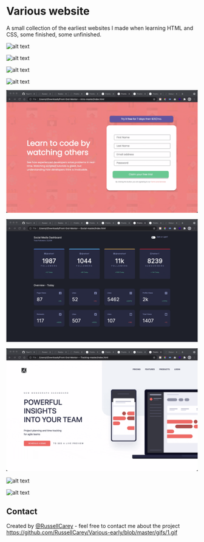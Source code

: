 # Various website
A small collection of the earliest websites I made when learning HTML and CSS, some finished, some unfinished.

![alt text](https://github.com/RussellCarey/Various-early/blob/master/gifs/1.gif)

![alt text](https://github.com/RussellCarey/Various-early/blob/master/gifs/2.gif)

![alt text](https://github.com/RussellCarey/Various-early/blob/master/gifs/3.gif)

![alt text](https://github.com/RussellCarey/Various-early/blob/master/gifs/4.gif)

![alt text](https://github.com/RussellCarey/Various-early/blob/master/gifs/5.gif)

![alt text](https://github.com/RussellCarey/Various-early/blob/master/gifs/6.gif)

![alt text](https://github.com/RussellCarey/Various-early/blob/master/gifs/7.gif)

![alt text](https://github.com/RussellCarey/Various-early/blob/master/gifs/8.gif)

![alt text](https://github.com/RussellCarey/Various-early/blob/master/gifs/9.gif)


## Contact
Created by [@RussellCarey](https://twitter.com/russellcareyy) - feel free to contact me about the project
https://github.com/RussellCarey/Various-early/blob/master/gifs/1.gif

